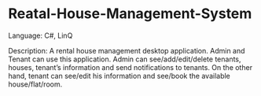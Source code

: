 # Reatal-House-Management-System
Language: C#, LinQ

Description: A rental house management desktop application. Admin and Tenant can use   this application. Admin can see/add/edit/delete tenants, houses, tenant’s information and send notifications to tenants. On the other hand, tenant can see/edit his information and see/book the available house/flat/room.
